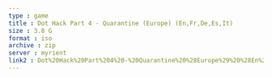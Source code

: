 ```yaml
---
type : game
title : Dot Hack Part 4 - Quarantine (Europe) (En,Fr,De,Es,It)
size : 3.8 G
format : iso
archive : zip
server : myrient
link2 : Dot%20Hack%20Part%204%20-%20Quarantine%20%28Europe%29%20%28En%2CFr%2CDe%2CEs%2CIt%29
---
```

